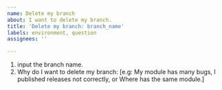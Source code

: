 ```yaml
---
name: Delete my branch
about: I want to delete my branch.
title: 'Delete my branch: branch_name'
labels: environment, question
assignees: ''

---
```


1. input the branch name.
2. Why do I want to delete my branch: [e.g: My module has many bugs, I published releases not correctly, or Where has the same module.]
